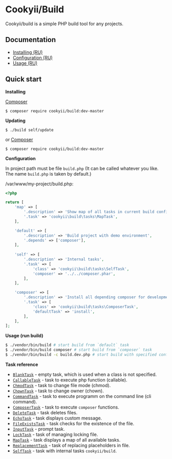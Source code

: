 Cookyii/Build
=============

Cookyii/build is a simple PHP build tool for any projects.

Documentation
-------------

- [Installing (RU)][]
- [Configuration (RU)][]
- [Usage (RU)][]

Quick start
------------

**Installing**

[Composer][]

    $ composer require cookyii/build:dev-master
    
**Updating**

    $ ./build self/update
    
or [Composer][]

    $ composer require cookyii/build:dev-master

**Configuration**

In project path must be file `build.php` (It can be called whatever you like. The name `build.php` is taken by default.)

/var/www/my-project/build.php:
```php
<?php

return [
    'map' => [
        '.description' => 'Show map of all tasks in current build config',
        '.task' => 'cookyii\build\tasks\MapTask',
    ],

    'default' => [
        '.description' => 'Build project with demo environment',
        '.depends' => ['composer'],
    ],
        
    'self' => [
        '.description' => 'Internal tasks',
        '.task' => [
            'class' => 'cookyii\build\tasks\SelfTask',
            'composer' => '../../composer.phar',
        ],
    ],

    'composer' => [
        '.description' => 'Install all depending composer for development environment (with `required-dev`)',
        '.task' => [
            'class' => 'cookyii\build\tasks\ComposerTask',
            'defaultTask' => 'install',
        ],
    ],
];
```

**Usage (run build)**

```sh
$ ./vendor/bin/build # start build from `default` task
$ ./vendor/bin/build composer # start build from `composer` task
$ ./vendor/bin/build -c build.dev.php # start build with specified configuration file `build.dev.php`
```

**Task reference**

* [`BlankTask`][] - empty task, which is used when a class is not specified.
* [`CallableTask`][] - task to execute php function (callable).
* [`ChmodTask`][] - task to change file mode (chmod).
* [`ChownTask`][] - task to change owner (chown).
* [`CommandTask`][] - task to execute programm on the command line (cli command).
* [`ComposerTask`][] - task to execute `composer` functions.
* [`DeleteTask`][] - task deletes files.
* [`EchoTask`][] - task displays custom message.
* [`FileExistsTask`][] - task checks for the existence of the file.
* [`InputTask`][] - prompt task.
* [`LockTask`][] - task of managing locking file.
* [`MapTask`][] - task displays a map of all available tasks.
* [`ReplacementTask`][] - task of replacing placeholders in file.
* [`SelfTask`][] - task with internal tasks `cookyii/build`.

[Composer]: http://getcomposer.org/
[Symfony Console]: http://symfony.com/doc/current/components/console/introduction.html
[Installing (RU)]: https://github.com/cookyii/build/blob/master/docs/ru/00-installing.md
[Configuration (RU)]: https://github.com/cookyii/build/blob/master/docs/ru/01-config.md
[Usage (RU)]: https://github.com/cookyii/build/blob/master/docs/ru/02-usage.md
[`BlankTask`]: https://github.com/cookyii/build/blob/master/docs/ru/03-reference-task-blank.md
[`CallableTask`]: https://github.com/cookyii/build/blob/master/docs/ru/03-reference-task-callable.md
[`ChmodTask`]: https://github.com/cookyii/build/blob/master/docs/ru/03-reference-task-chmod.md
[`ChownTask`]: https://github.com/cookyii/build/blob/master/docs/ru/03-reference-task-chown.md
[`CommandTask`]: https://github.com/cookyii/build/blob/master/docs/ru/03-reference-task-command.md
[`ComposerTask`]: https://github.com/cookyii/build/blob/master/docs/ru/03-reference-task-composer.md
[`DeleteTask`]: https://github.com/cookyii/build/blob/master/docs/ru/03-reference-task-delete.md
[`EchoTask`]: https://github.com/cookyii/build/blob/master/docs/ru/03-reference-task-echo.md
[`FileExistsTask`]: https://github.com/cookyii/build/blob/master/docs/ru/03-reference-task-file-exists.md
[`InputTask`]: https://github.com/cookyii/build/blob/master/docs/ru/03-reference-task-input.md
[`LockTask`]: https://github.com/cookyii/build/blob/master/docs/ru/03-reference-task-lock.md
[`MapTask`]: https://github.com/cookyii/build/blob/master/docs/ru/03-reference-task-map.md
[`ReplacementTask`]: https://github.com/cookyii/build/blob/master/docs/ru/03-reference-task-replacement.md
[`SelfTask`]: https://github.com/cookyii/build/blob/master/docs/ru/03-reference-task-self.md
